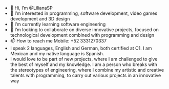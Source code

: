 - 👋 Hi, I’m @LilianaSP
- 👀 I’m interested in programming, software development, video games development and 3D design
- 🌱 I’m currently learning software engineering
- 💞️ I’m looking to collaborate on diverse innovative projects, focused on technological development combined with programming and design
- 📫 How to reach me Mobile: +52 3331270337
- I speak 2 languages, English and German, both certified at C1. I am Mexican and my native language is Spanish.
- I would love to be part of new projects, where I am challenged to give the best of myself and my knowledge. 
I am a person who breaks with the stereotypes of engineering, where I combine my artistic and creative talents with programming, 
to carry out various projects in an innovative way

<!---
LilianaSP/LilianaSP is a ✨ special ✨ repository because its `README.md` (this file) appears on your GitHub profile.
You can click the Preview link to take a look at your changes.
--->
